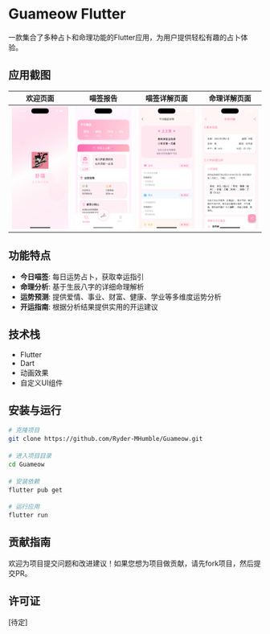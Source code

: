# Guameow Flutter

一款集合了多种占卜和命理功能的Flutter应用，为用户提供轻松有趣的占卜体验。

## 应用截图

| 欢迎页面 | 喵签报告 |喵签详解页面 | 命理详解页面 |
|:-------:|:----------:|:----------:|:----------:|
| ![欢迎页面](assets/product/欢迎页面.png) | ![喵签详解页面](assets/product/喵签报告.png) |![喵签详解页面](assets/product/喵签详解页面.png) | ![命理详解页面](assets/product/命理详解页面.png) |

## 功能特点

- **今日喵签**: 每日运势占卜，获取幸运指引
- **命理分析**: 基于生辰八字的详细命理解析
- **运势预测**: 提供爱情、事业、财富、健康、学业等多维度运势分析
- **开运指南**: 根据分析结果提供实用的开运建议

## 技术栈

- Flutter
- Dart
- 动画效果
- 自定义UI组件

## 安装与运行

```bash
# 克隆项目
git clone https://github.com/Ryder-MHumble/Guameow.git

# 进入项目目录
cd Guameow

# 安装依赖
flutter pub get

# 运行应用
flutter run
```

## 贡献指南

欢迎为项目提交问题和改进建议！如果您想为项目做贡献，请先fork项目，然后提交PR。

## 许可证

[待定]
